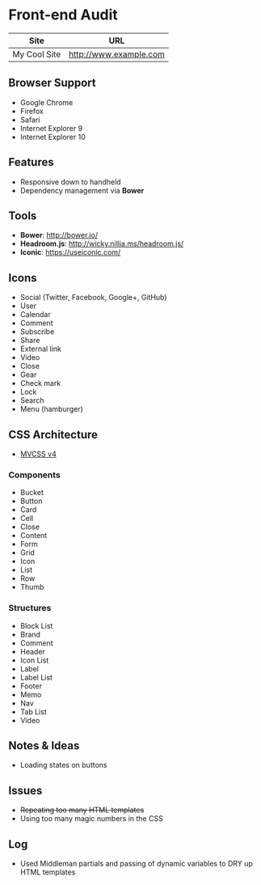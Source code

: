 Front-end Audit
===============

| Site         | URL                       |
| -----------  | ------------------------- |
| My Cool Site | http://www.example.com    |

Browser Support
---------------

- Google Chrome
- Firefox
- Safari
- Internet Explorer 9
- Internet Explorer 10

Features
--------

- Responsive down to handheld
- Dependency management via **Bower**

Tools
-----

- **Bower**: http://bower.io/
- **Headroom.js**: http://wicky.nillia.ms/headroom.js/
- **Iconic**: https://useiconic.com/

Icons
-----

- Social (Twitter, Facebook, Google+, GitHub)
- User
- Calendar
- Comment
- Subscribe
- Share
- External link
- Video
- Close
- Gear
- Check mark
- Lock
- Search
- Menu (hamburger)

CSS Architecture
----------------

- [MVCSS v4](https://github.com/mvcss/mvcss)

### Components

- Bucket
- Button
- Card
- Cell
- Close
- Content
- Form
- Grid
- Icon
- List
- Row
- Thumb

### Structures

- Block List
- Brand
- Comment
- Header
- Icon List
- Label
- Label List
- Footer
- Memo
- Nav
- Tab List
- Video

Notes & Ideas
-------------

- Loading states on buttons

Issues
------

- ~~Repeating too many HTML templates~~
- Using too many magic numbers in the CSS

Log
---

- Used Middleman partials and passing of dynamic variables to DRY up HTML templates

